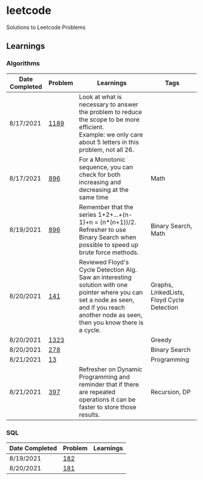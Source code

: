 # leetcode

Solutions to Leetcode Problems

## Learnings

### Algorithms

| Date Completed | Problem                                                     | Learnings                                                                                                                                                                                   | Tags                                       |
| -------------- | ----------------------------------------------------------- | ------------------------------------------------------------------------------------------------------------------------------------------------------------------------------------------- | ------------------------------------------ |
| 8/17/2021      | [1189](Python_Solutions/1189_Maximum_Number_of_Balloons.py) | Look at what is necessary to answer the problem to reduce the scope to be more efficient. <br /> Example: we only care about 5 letters in this problem, not all 26.                         |                                            |
| 8/17/2021      | [896](Python_Solutions/896_Monotonic_Array.py)              | For a Monotonic sequence, you can check for both increasing and decreasing at the same time                                                                                                 | Math                                       |
| 8/19/2021      | [896](Python_Solutions/441_Arranging_Coins.py)              | Remember that the series 1+2+...+(n-1)+n = (n\*(n+1))/2. Refresher to use Binary Search when possible to speed up brute force methods.                                                      | Binary Search, Math                        |
| 8/20/2021      | [141](Python_Solutions/141_Linked_List_Cycle.py)            | Reviewed Floyd's Cycle Detection Alg. Saw an interesting solution with one pointer where you can set a node as seen, and if you reach another node as seen, then you know there is a cycle. | Graphs, LinkedLists, Floyd Cycle Detection |
| 8/20/2021      | [1323](Python_Solutions/1323_Maximum_69_Number.py)          |                                                                                                                                                                                             | Greedy                                     |
| 8/20/2021      | [278](Python_Solutions/278_First_Bad_Version.py)            |                                                                                                                                                                                             | Binary Search                              |
| 8/21/2021      | [13](Python_Solutions/13_Roman_to_Integer.py)               |                                                                                                                                                                                             | Programming                                |
| 8/21/2021      | [397](Python_Solutions/397_Integer_Replacement.py)          | Refresher on Dynamic Programming and reminder that if there are repeated operations it can be faster to store those results.                                                                | Recursion, DP                              |

### SQL

| Date Completed | Problem                                                                 | Learnings |
| -------------- | ----------------------------------------------------------------------- | --------- |
| 8/19/2021      | [182](SQL_Solutions/182_Duplicate_Emails.sql)                           |           |
| 8/20/2021      | [181](SQL_Solutions/181_Employees_Earning_More_Than_Their_Managers.sql) |           |
